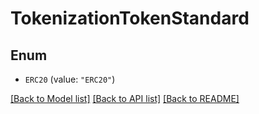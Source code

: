 # TokenizationTokenStandard

## Enum


* `ERC20` (value: `"ERC20"`)


[[Back to Model list]](../README.md#documentation-for-models) [[Back to API list]](../README.md#documentation-for-api-endpoints) [[Back to README]](../README.md)


